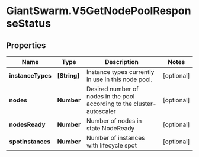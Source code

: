 # GiantSwarm.V5GetNodePoolResponseStatus

## Properties
Name | Type | Description | Notes
------------ | ------------- | ------------- | -------------
**instanceTypes** | **[String]** | Instance types currently in use in this node pool. | [optional] 
**nodes** | **Number** | Desired number of nodes in the pool according to the cluster-autoscaler | [optional] 
**nodesReady** | **Number** | Number of nodes in state NodeReady | [optional] 
**spotInstances** | **Number** | Number of instances with lifecycle spot | [optional] 


